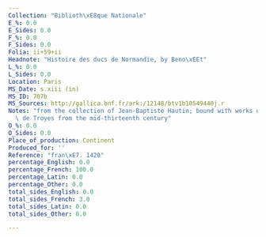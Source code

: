 ```yaml
---
Collection: "Biblioth\xE8que Nationale"
E_%: 0.0
E_Sides: 0.0
F_%: 0.0
F_Sides: 0.0
Folia: ii+59+ii
Headnote: "Histoire des ducs de Normandie, by Beno\xEEt"
L_%: 0.0
L_Sides: 0.0
Location: Paris
MS_Date: s.xiii (in)
MS_ID: 707b
MS_Sources: http://gallica.bnf.fr/ark:/12148/btv1b10549440j.r
Notes: "from the collection of Jean-Baptiste Hautin; bound with works of Chr\xE9tien\
  \ de Troyes from the mid-thirteenth century"
O_%: 0.0
O_Sides: 0.0
Place_of_production: Continent
Produced_for: ''
Reference: "fran\xE7. 1420"
percentage_English: 0.0
percentage_French: 100.0
percentage_Latin: 0.0
percentage_Other: 0.0
total_sides_English: 0.0
total_sides_French: 3.0
total_sides_Latin: 0.0
total_sides_Other: 0.0

---
```


